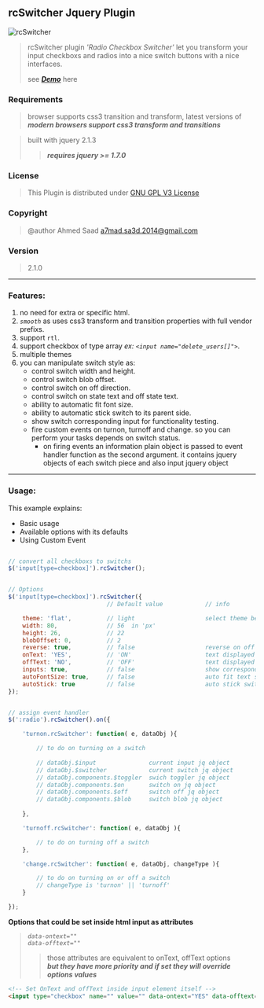 ## rcSwitcher Jquery Plugin

![rcSwitcher](http://i707.photobucket.com/albums/ww71/ashekfadl/Screen%20Shot%202015-04-26%20at%208.30.33%20PM.png)


>rcSwitcher plugin *'Radio Checkbox Switcher'* let you transform your input checkboxs and radios into a nice switch buttons with a nice interfaces.
>
>see __[_Demo_](http://ahmad-sa3d.github.io/rcswitcher/)__ here
	

### Requirements
>browser supports css3 transition and transform, latest versions of *__modern browsers support css3 transform and transitions__*

>built with jquery 2.1.3
>>*__requires  jquery >= 1.7.0__*


### License

>This Plugin is distributed under [GNU GPL V3 License](http://choosealicense.com/licenses/gpl-3.0/)


### Copyright
>@author	Ahmed Saad <a7mad.sa3d.2014@gmail.com>

### Version
> 2.1.0


----

### Features:


1. no need for extra or specific html.
2. _`smooth`_ as uses css3 transform and transition properties with full vendor prefixs.
3. support `rtl`.
4. support checkbox of type array _ex: `<input name="delete_users[]">`_.
5. multiple themes
6. you can manipulate switch style as:
   * control switch width and height.
   * control switch blob offset.
   * control switch on off direction.
   * control switch on state text and off state text.
   * ability to automatic fit font size.
   * ability to automatic stick switch to its parent side.
   * show switch corresponding input for functionality testing.
   * fire custom events on turnon, turnoff and change. so you can perform your tasks depends on switch status.
   		* on firing events an information plain object is passed to event handler function as the second argument. it contains jquery objects of each switch piece and also input jquery object 
   
    
---
### Usage:

This example explains:
 * Basic usage
 * Available options with its defaults
 * Using Custom Event

```javascript

// convert all checkboxs to switchs
$('input[type=checkbox]').rcSwitcher();


// Options
$('input[type=checkbox]').rcSwitcher({
							// Default value			// info

	theme: 'flat', 			// light					select theme between 'flat, light, dark, modern'	
	width: 80, 				// 56  in 'px'			
	height: 26, 			// 22
	blobOffset: 0,			// 2
	reverse: true,			// false					reverse on off order
	onText: 'YES',			// 'ON'						text displayed on ON state
	offText: 'NO',			// 'OFF'					text displayed on OFF state
	inputs: true,			// false					show corresponding  inputs
	autoFontSize: true,		// false					auto fit text size with respect to switch height
    autoStick: true			// false					auto stick switch to its parent side
});


// assign event handler
$(':radio').rcSwitcher().on({

	'turnon.rcSwitcher': function( e, dataObj ){

		// to do on turning on a switch
        
        // dataObj.$input  				current input jq object
        // dataObj.$switcher			current switch jq object
        // dataObj.components.$toggler	swich toggler jq object
        // dataObj.components.$on		switch on jq object
        // dataObj.components.$off		switch off jq object
        // dataObj.components.$blob		switch blob jq object
        
	},

	'turnoff.rcSwitcher': function( e, dataObj ){

		// to do on turning off a switch
	},

	'change.rcSwitcher': function( e, dataObj, changeType ){

		// to do on turning on or off a switch
        // changeType is 'turnon' || 'turnoff'
	}

});

```

__Options that could be set inside html input as attributes__

>_`data-ontext=""`_		
>_`data-offtext=""`_	
>>those attributes are equivalent to onText, offText options	
>>__*but they have more priority and if set they will override options values*__

```html
<!-- Set OnText and offText inside input element itself -->
<input type="checkbox" name="" value="" data-ontext="YES" data-offtext="NO" />

```